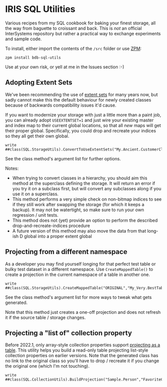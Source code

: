 # IRIS SQL Utilities

Various recipes from my SQL cookbook for baking your finest storage, all the way from baguette to croissant and back. This is *not* an official InterSystems repository but rather a practical way to exchange experiments and sample code. 

To install, either import the contents of the `/src` folder or use [ZPM](https://github.com/intersystems-community/zpm):
```ObjectScript
zpm install bdb-sql-utils
```

Use at your own risk, or yell at me in the Issues section :-)

## Adopting Extent Sets

We've been recommending the use of [extent sets](https://docs.intersystems.com/irislatest/csp/documatic/%25CSP.Documatic.cls?&LIBRARY=%25SYS&CLASSNAME=%25Library.Persistent#USEEXTENTSET) for many years now, but sadly cannot make this the default behaviour for newly created classes because of backwards compatibility issues it'd cause. 

If you want to modernize your storage with just a little more than a paint job, you can already adopt `USEEXTENTSET=1` and just wire your existing master and index map to their current global locations, so that all _new_ maps will get their proper global. Specifically, you could drop and recreate your indices so they all get their own global.

```ObjectScript
write ##class(SQL.StorageUtils).ConvertToUseExtentSets("My.Ancient.CustomerClass")
```

See the class method's argument list for further options.


Notes:
* When trying to convert classes in a hierarchy, you should aim this method at the superclass defining the storage. It will return an error if you try it on a subclass first, but will convert any subclasses along if you use it on a superclass.
* This method performs a very simple check on non-bitmap indices to see if they still work after swapping the storage (for which it keeps a backup). It may not be watertight, so make sure to run your own regression / unit tests.
* This method does not (yet) provide an option to perform the described drop-and-recreate-indices procedure
* A future version of this method may also move the data from that long-ish D global into a proper extent global


## Projecting from a different namespace

As a developer you may find yourself longing for that perfect test table or bulky test dataset in a different namespace. Use `CreateMappedTable()` to create a projection in the current namespace of a table in another one.

```ObjectScript
write ##class(SQL.StorageUtils).CreateMappedTable("ORIGINAL","My_Very.BestTable")
```

See the class method's argument list for more ways to tweak what gets generated.

Note that this method just creates a one-off projection and does not refresh it if the source table / storage changes.


## Projecting a "list of" collection property

Before 2022.1, only array-style collection properties support [projecting as a table](https://docs.intersystems.com/irislatest/csp/docbook/DocBook.UI.Page.cls?KEY=GOBJ_propcoll#GOBJ_propcoll_sqlproj). This utility helps you build a read-only table projecting list-style collection properties on earlier versions. Note that the generated class has no link to the original class so you'll have to drop / recreate it if you change the original one (which I'm not touching).

```ObjectScript
write ##class(SQL.CollectionUtils).BuildProjection("Sample.Person","FavoriteColors")
```